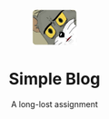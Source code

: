 
<p align="center">
  <a href="http://github.com/zuiidea/antd-admin">
    <img alt="antd-admin" height="64" src="./tom.jpg">
  </a>
</p>

<h1 align="center">Simple Blog</h1>

<div align="center">

  A long-lost assignment

</div>